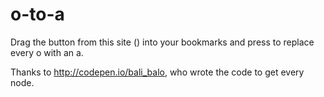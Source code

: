 o-to-a
======

Drag the button from this site () into your bookmarks and press to replace every o with an a.

Thanks to http://codepen.io/bali_balo, who wrote the code to get every node.
